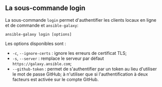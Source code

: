 ## La sous-commande login

La sous-commande `login` permet d'authentifier les clients locaux en ligne et de commande et `ansible-galaxy`:

`ansible-galaxy login [options]`

Les options disponibles sont :
- `-c`, `--ignore-certs` : ignore les erreurs de certificat TLS;
- `-s`, `--server` : remplace le serveur par défaut `https://galaxy.ansible.com`;
- `--github-token` : permet de s'authentifier par un token au lieu d'utiliser le mot de passe GitHub; à n'utiliser que si l'authentification à deux facteurs est activée sur le compte GitHub.
